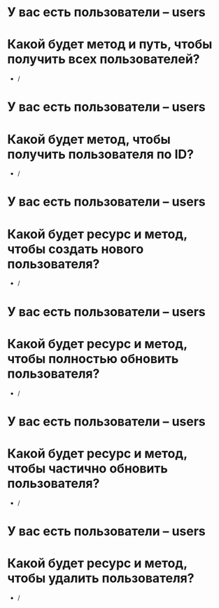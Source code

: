 
# У вас есть пользователи – users
# Какой будет метод и путь, чтобы получить всех пользователей?

* /

# У вас есть пользователи – users
# Какой будет метод, чтобы получить пользователя по ID?

* /

# У вас есть пользователи – users
# Какой будет ресурс и метод, чтобы создать нового пользователя?

* /

# У вас есть пользователи – users
# Какой будет ресурс и метод, чтобы полностью обновить пользователя?

* /

# У вас есть пользователи – users
# Какой будет ресурс и метод, чтобы частично обновить пользователя?

* /

# У вас есть пользователи – users
# Какой будет ресурс и метод, чтобы удалить пользователя?

* /
